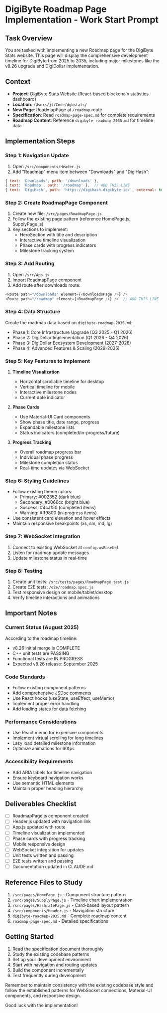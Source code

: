 # DigiByte Roadmap Page Implementation - Work Start Prompt

## Task Overview
You are tasked with implementing a new Roadmap page for the DigiByte Stats website. This page will display the comprehensive development timeline for DigiByte from 2025 to 2035, including major milestones like the v8.26 upgrade and DigiDollar implementation.

## Context
- **Project**: DigiByte Stats Website (React-based blockchain statistics dashboard)
- **Location**: `/Users/jt/Code/dgbstats/`
- **New Page**: RoadmapPage at `/roadmap` route
- **Specification**: Read `roadmap-page-spec.md` for complete requirements
- **Roadmap Content**: Reference `digibyte-roadmap-2035.md` for timeline data

## Implementation Steps

### Step 1: Navigation Update
1. Open `/src/components/Header.js`
2. Add "Roadmap" menu item between "Downloads" and "DigiHash":
```javascript
{ text: 'Downloads', path: '/downloads' },
{ text: 'Roadmap', path: '/roadmap' },  // ADD THIS LINE
{ text: 'DigiHash', path: 'https://digihash.digibyte.io/', external: true },
```

### Step 2: Create RoadmapPage Component
1. Create new file: `/src/pages/RoadmapPage.js`
2. Follow the existing page pattern (reference HomePage.js, SupplyPage.js)
3. Key sections to implement:
   - HeroSection with title and description
   - Interactive timeline visualization
   - Phase cards with progress indicators
   - Milestone tracking system

### Step 3: Add Routing
1. Open `/src/App.js`
2. Import RoadmapPage component
3. Add route after downloads route:
```javascript
<Route path="/downloads" element={<DownloadsPage />} />
<Route path="/roadmap" element={<RoadmapPage />} />  // ADD THIS LINE
```

### Step 4: Data Structure
Create the roadmap data based on `digibyte-roadmap-2035.md`:
- Phase 1: Core Infrastructure Upgrade (Q3 2025 - Q1 2026)
- Phase 2: DigiDollar Implementation (Q1 2026 - Q4 2026)
- Phase 3: DigiDollar Ecosystem Development (2027-2028)
- Phase 4: Advanced Features & Scaling (2029-2035)

### Step 5: Key Features to Implement
1. **Timeline Visualization**
   - Horizontal scrollable timeline for desktop
   - Vertical timeline for mobile
   - Interactive milestone nodes
   - Current date indicator

2. **Phase Cards**
   - Use Material-UI Card components
   - Show phase title, date range, progress
   - Expandable milestone lists
   - Status indicators (completed/in-progress/future)

3. **Progress Tracking**
   - Overall roadmap progress bar
   - Individual phase progress
   - Milestone completion status
   - Real-time updates via WebSocket

### Step 6: Styling Guidelines
- Follow existing theme colors:
  - Primary: #002352 (dark blue)
  - Secondary: #0066cc (bright blue)
  - Success: #4caf50 (completed items)
  - Warning: #ff9800 (in-progress items)
- Use consistent card elevation and hover effects
- Maintain responsive breakpoints (xs, sm, md, lg)

### Step 7: WebSocket Integration
1. Connect to existing WebSocket at `config.wsBaseUrl`
2. Listen for roadmap update messages
3. Update milestone status in real-time

### Step 8: Testing
1. Create unit tests: `/src/tests/pages/RoadmapPage.test.js`
2. Create E2E tests: `/e2e/roadmap.spec.js`
3. Test responsive design on mobile/tablet/desktop
4. Verify timeline interactions and animations

## Important Notes

### Current Status (August 2025)
According to the roadmap timeline:
- v8.26 initial merge is COMPLETE
- C++ unit tests are PASSING
- Functional tests are IN PROGRESS
- Expected v8.26 release: September 2025

### Code Standards
- Follow existing component patterns
- Add comprehensive JSDoc comments
- Use React hooks (useState, useEffect, useMemo)
- Implement proper error handling
- Add loading states for data fetching

### Performance Considerations
- Use React.memo for expensive components
- Implement virtual scrolling for long timelines
- Lazy load detailed milestone information
- Optimize animations for 60fps

### Accessibility Requirements
- Add ARIA labels for timeline navigation
- Ensure keyboard navigation works
- Use semantic HTML elements
- Maintain proper heading hierarchy

## Deliverables Checklist
- [ ] RoadmapPage.js component created
- [ ] Header.js updated with navigation link
- [ ] App.js updated with route
- [ ] Timeline visualization implemented
- [ ] Phase cards with progress tracking
- [ ] Mobile responsive design
- [ ] WebSocket integration for updates
- [ ] Unit tests written and passing
- [ ] E2E tests written and passing
- [ ] Documentation updated in CLAUDE.md

## Reference Files to Study
1. `/src/pages/HomePage.js` - Component structure pattern
2. `/src/pages/SupplyPage.js` - Timeline chart implementation
3. `/src/pages/HashratePage.js` - Card-based layout pattern
4. `/src/components/Header.js` - Navigation structure
5. `digibyte-roadmap-2035.md` - Complete roadmap content
6. `roadmap-page-spec.md` - Detailed specifications

## Getting Started
1. Read the specification document thoroughly
2. Study the existing codebase patterns
3. Set up your development environment
4. Start with navigation and routing updates
5. Build the component incrementally
6. Test frequently during development

Remember to maintain consistency with the existing codebase style and follow the established patterns for WebSocket connections, Material-UI components, and responsive design.

Good luck with the implementation!